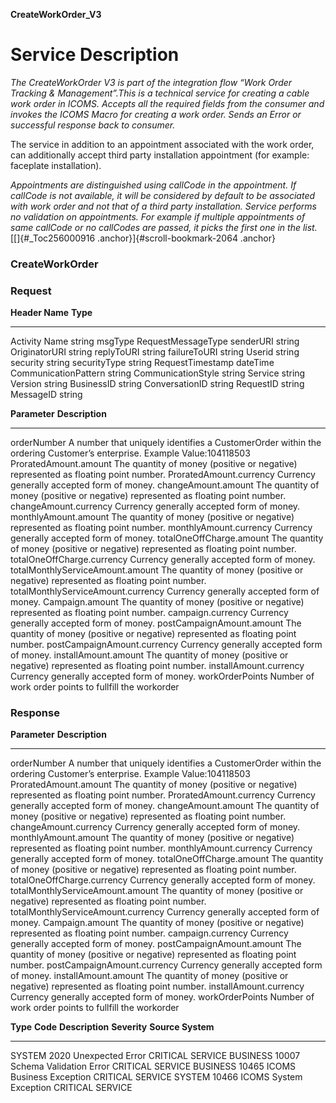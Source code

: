 **CreateWorkOrder_V3**

Service Description
===================

*The CreateWorkOrder V3 is part of the integration flow “Work Order
Tracking & Management”.This is a technical service for creating a cable
work order in ICOMS. Accepts all the required fields from the consumer
and invokes the ICOMS Macro for creating a work order. Sends an Error or
successful response back to consumer.*

The service in addition to an appointment associated with the work
order, can additionally accept third party installation appointment (for
example: faceplate installation).

*Appointments are distinguished using callCode in the appointment. If
callCode is not available, it will be considered by default to be
associated with work order and not that of a third party installation.
Service performs no validation on appointments. For example if multiple
appointments of same callCode or no callCodes are passed, it picks the
first one in the list.*[[]{#_Toc256000916
.anchor}]{#scroll-bookmark-2064 .anchor}

### CreateWorkOrder

### Request 

  **Header Name**        **Type**
  ---------------------- --------------------
  Activity Name          string
  msgType                RequestMessageType
  senderURI              string
  OriginatorURI          string
  replyToURI             string
  failureToURI           string
  Userid                 string
  security               string
  securityType           string
  RequestTimestamp       dateTime
  CommunicationPattern   string
  CommunicationStyle     string
  Service                string
  Version                string
  BusinessID             string
  ConversationID         string
  RequestID              string
  MessageID              string

  **Parameter**                        **Description**
  ------------------------------------ ----------------------------------------------------------------------------------------------------------------------
  orderNumber                          A number that uniquely identifies a CustomerOrder within the ordering Customer’s enterprise. Example Value:104118503
  ProratedAmount.amount                The quantity of money (positive or negative) represented as floating point number.
  ProratedAmount.currency              Currency generally accepted form of money.
  changeAmount.amount                  The quantity of money (positive or negative) represented as floating point number.
  changeAmount.currency                Currency generally accepted form of money.
  monthlyAmount.amount                 The quantity of money (positive or negative) represented as floating point number.
  monthlyAmount.currency               Currency generally accepted form of money.
  totalOneOffCharge.amount             The quantity of money (positive or negative) represented as floating point number.
  totalOneOffCharge.currency           Currency generally accepted form of money.
  totalMonthlyServiceAmount.amount     The quantity of money (positive or negative) represented as floating point number.
  totalMonthlyServiceAmount.currency   Currency generally accepted form of money.
  Campaign.amount                      The quantity of money (positive or negative) represented as floating point number.
  campaign.currency                    Currency generally accepted form of money.
  postCampaignAmount.amount            The quantity of money (positive or negative) represented as floating point number.
  postCampaignAmount.currency          Currency generally accepted form of money.
  installAmount.amount                 The quantity of money (positive or negative) represented as floating point number.
  installAmount.currency               Currency generally accepted form of money.
  workOrderPoints                      Number of work order points to fullfill the workorder

### Response

**Parameter**                        **Description**
  ------------------------------------ ----------------------------------------------------------------------------------------------------------------------
  orderNumber                          A number that uniquely identifies a CustomerOrder within the ordering Customer’s enterprise. Example Value:104118503
  ProratedAmount.amount                The quantity of money (positive or negative) represented as floating point number.
  ProratedAmount.currency              Currency generally accepted form of money.
  changeAmount.amount                  The quantity of money (positive or negative) represented as floating point number.
  changeAmount.currency                Currency generally accepted form of money.
  monthlyAmount.amount                 The quantity of money (positive or negative) represented as floating point number.
  monthlyAmount.currency               Currency generally accepted form of money.
  totalOneOffCharge.amount             The quantity of money (positive or negative) represented as floating point number.
  totalOneOffCharge.currency           Currency generally accepted form of money.
  totalMonthlyServiceAmount.amount     The quantity of money (positive or negative) represented as floating point number.
  totalMonthlyServiceAmount.currency   Currency generally accepted form of money.
  Campaign.amount                      The quantity of money (positive or negative) represented as floating point number.
  campaign.currency                    Currency generally accepted form of money.
  postCampaignAmount.amount            The quantity of money (positive or negative) represented as floating point number.
  postCampaignAmount.currency          Currency generally accepted form of money.
  installAmount.amount                 The quantity of money (positive or negative) represented as floating point number.
  installAmount.currency               Currency generally accepted form of money.
  workOrderPoints                      Number of work order points to fullfill the workorder

  **Type**   **Code**   **Description**            **Severity**   **Source System**
  ---------- ---------- -------------------------- -------------- -------------------
  SYSTEM     2020       Unexpected Error           CRITICAL       SERVICE
  BUSINESS   10007      Schema Validation Error    CRITICAL       SERVICE
  BUSINESS   10465      ICOMS Business Exception   CRITICAL       SERVICE
  SYSTEM     10466      ICOMS System Exception     CRITICAL       SERVICE
